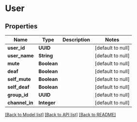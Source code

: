 # User
## Properties

| Name | Type | Description | Notes |
|------------ | ------------- | ------------- | -------------|
| **user\_id** | **UUID** |  | [default to null] |
| **user\_name** | **String** |  | [default to null] |
| **mute** | **Boolean** |  | [default to null] |
| **deaf** | **Boolean** |  | [default to null] |
| **self\_mute** | **Boolean** |  | [default to null] |
| **self\_deaf** | **Boolean** |  | [default to null] |
| **group\_id** | **UUID** |  | [default to null] |
| **channel\_in** | **Integer** |  | [default to null] |

[[Back to Model list]](../README.md#documentation-for-models) [[Back to API list]](../README.md#documentation-for-api-endpoints) [[Back to README]](../README.md)

